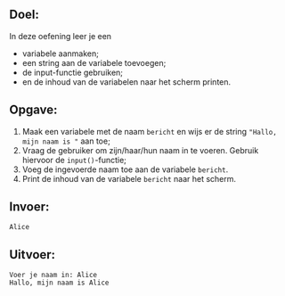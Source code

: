 ## Doel:

In deze oefening leer je een 
* variabele aanmaken;
* een string aan de variabele toevoegen;
* de input-functie gebruiken;
* en de inhoud van de variabelen naar het scherm printen.

## Opgave: 

1. Maak een variabele met de naam `bericht` en wijs er de string `"Hallo, mijn naam is "` aan toe;
2. Vraag de gebruiker om zijn/haar/hun naam in te voeren. Gebruik hiervoor de `input()`-functie;
3. Voeg de ingevoerde naam toe aan de variabele `bericht`.
4. Print de inhoud van de variabele `bericht` naar het scherm.

## Invoer: 
```
Alice
```

## Uitvoer: 
```
Voer je naam in: Alice
Hallo, mijn naam is Alice
```

